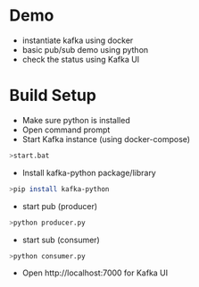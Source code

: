 # Demo

- instantiate kafka using docker
- basic pub/sub demo using python
- check the status using Kafka UI

# Build Setup

- Make sure python is installed
- Open command prompt
- Start Kafka instance (using docker-compose)
``` bash
>start.bat
```
- Install kafka-python package/library
``` bash
>pip install kafka-python
```
- start pub (producer)
``` bash
>python producer.py
```

- start sub (consumer)
``` bash
>python consumer.py
```

- Open http://localhost:7000 for Kafka UI